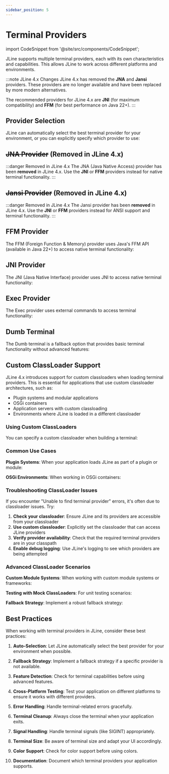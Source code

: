 ```yaml
---
sidebar_position: 5
---
```


# Terminal Providers

import CodeSnippet from '@site/src/components/CodeSnippet';

JLine supports multiple terminal providers, each with its own characteristics and capabilities. This allows JLine to work across different platforms and environments.

:::note JLine 4.x Changes
JLine 4.x has removed the **JNA** and **Jansi** providers. These providers are no longer available and have been replaced by more modern alternatives.

The recommended providers for JLine 4.x are **JNI** (for maximum compatibility) and **FFM** (for best performance on Java 22+).
:::

## Provider Selection

JLine can automatically select the best terminal provider for your environment, or you can explicitly specify which provider to use:

<CodeSnippet name="ProviderSelectionExample" />

## ~~JNA Provider~~ (Removed in JLine 4.x)

:::danger Removed in JLine 4.x
The JNA (Java Native Access) provider has been **removed** in JLine 4.x. Use the **JNI** or **FFM** providers instead for native terminal functionality.
:::

## ~~Jansi Provider~~ (Removed in JLine 4.x)

:::danger Removed in JLine 4.x
The Jansi provider has been **removed** in JLine 4.x. Use the **JNI** or **FFM** providers instead for ANSI support and terminal functionality.
:::

## FFM Provider

The FFM (Foreign Function & Memory) provider uses Java's FFM API (available in Java 22+) to access native terminal functionality:

<CodeSnippet name="FfmTerminalExample" />

## JNI Provider

The JNI (Java Native Interface) provider uses JNI to access native terminal functionality:

<CodeSnippet name="JniTerminalExample" />

## Exec Provider

The Exec provider uses external commands to access terminal functionality:

<CodeSnippet name="ExecTerminalExample" />

## Dumb Terminal

The Dumb terminal is a fallback option that provides basic terminal functionality without advanced features:

<CodeSnippet name="DumbTerminalExample" />

## Custom ClassLoader Support

JLine 4.x introduces support for custom classloaders when loading terminal providers. This is essential for applications that use custom classloader architectures, such as:

- Plugin systems and modular applications
- OSGi containers
- Application servers with custom classloading
- Environments where JLine is loaded in a different classloader

### Using Custom ClassLoaders

You can specify a custom classloader when building a terminal:

<CodeSnippet name="CustomClassLoaderTerminal" />

### Common Use Cases

**Plugin Systems**: When your application loads JLine as part of a plugin or module:

<CodeSnippet name="PluginClassLoaderTerminal" />

**OSGi Environments**: When working in OSGi containers:

<CodeSnippet name="OSGiClassLoaderTerminal" />

### Troubleshooting ClassLoader Issues

If you encounter "Unable to find terminal provider" errors, it's often due to classloader issues. Try:

1. **Check your classloader**: Ensure JLine and its providers are accessible from your classloader
2. **Use custom classloader**: Explicitly set the classloader that can access JLine providers
3. **Verify provider availability**: Check that the required terminal providers are in your classpath
4. **Enable debug logging**: Use JLine's logging to see which providers are being attempted

### Advanced ClassLoader Scenarios

**Custom Module Systems**: When working with custom module systems or frameworks:

<CodeSnippet name="ModuleSystemClassLoaderTerminal" />

**Testing with Mock ClassLoaders**: For unit testing scenarios:

<CodeSnippet name="TestClassLoaderTerminal" />

**Fallback Strategy**: Implement a robust fallback strategy:

<CodeSnippet name="FallbackClassLoaderStrategy" />

## Best Practices

When working with terminal providers in JLine, consider these best practices:

1. **Auto-Selection**: Let JLine automatically select the best provider for your environment when possible.

2. **Fallback Strategy**: Implement a fallback strategy if a specific provider is not available.

3. **Feature Detection**: Check for terminal capabilities before using advanced features.

4. **Cross-Platform Testing**: Test your application on different platforms to ensure it works with different providers.

5. **Error Handling**: Handle terminal-related errors gracefully.

6. **Terminal Cleanup**: Always close the terminal when your application exits.

7. **Signal Handling**: Handle terminal signals (like SIGINT) appropriately.

8. **Terminal Size**: Be aware of terminal size and adapt your UI accordingly.

9. **Color Support**: Check for color support before using colors.

10. **Documentation**: Document which terminal providers your application supports.
